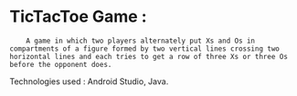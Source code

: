 # TicTacToe Game :
        A game in which two players alternately put Xs and Os in compartments of a figure formed by two vertical lines crossing two horizontal lines and each tries to get a row of three Xs or three Os before the opponent does.
        
   Technologies used : Android Studio, Java.
